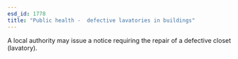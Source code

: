 ```yaml
---
esd_id: 1778
title: "Public health -  defective lavatories in buildings"
---
```


A local authority may issue a notice requiring the repair of a defective closet (lavatory).

